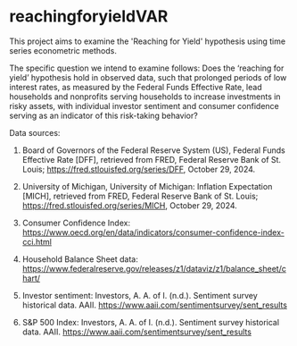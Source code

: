 # reachingforyieldVAR

This project aims to examine the 'Reaching for Yield' hypothesis using time series econometric methods. 

The specific question we intend to examine follows: Does the ‘reaching for yield’ hypothesis hold in observed data, such that prolonged periods of low interest rates, as measured by the Federal Funds Effective Rate, lead households and nonprofits serving households to increase investments in risky assets, with individual investor sentiment and consumer confidence serving as an indicator of this risk-taking behavior?


Data sources:

1. Board of Governors of the Federal Reserve System (US), Federal Funds Effective Rate [DFF], retrieved from FRED, Federal Reserve Bank of St. Louis; https://fred.stlouisfed.org/series/DFF, October 29, 2024.

2. University of Michigan, University of Michigan: Inflation Expectation [MICH], retrieved from FRED, Federal Reserve Bank of St. Louis; https://fred.stlouisfed.org/series/MICH, October 29, 2024.

3. Consumer Confidence Index: https://www.oecd.org/en/data/indicators/consumer-confidence-index-cci.html

4. Household Balance Sheet data: https://www.federalreserve.gov/releases/z1/dataviz/z1/balance_sheet/chart/

5. Investor sentiment: Investors, A. A. of I. (n.d.). Sentiment survey historical data. AAII. https://www.aaii.com/sentimentsurvey/sent_results 

6. S&P 500 Index: Investors, A. A. of I. (n.d.). Sentiment survey historical data. AAII. https://www.aaii.com/sentimentsurvey/sent_results 
